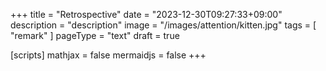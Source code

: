 +++
title = "Retrospective"
date =  "2023-12-30T09:27:33+09:00"
description = "description"
image = "/images/attention/kitten.jpg"
tags = [ "remark" ]
pageType = "text"
draft = true

[scripts]
  mathjax = false
  mermaidjs = false
+++












<!-- eof -->
